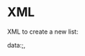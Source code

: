 XML
===

XML to create a new list:

<entry xmlns="http://www.w3.org/2005/Atom">
  <id>data:;,</id>
  <title />
  <author />
    <updated>2008-04-16</updated>
    <content type="application/vnd.ctct+xml">
    <ContactList xmlns="http://ws.constantcontact.com/ns/1.0/">
      <OptInDefault>false</OptInDefault>
            <Name>Newly Added List</Name>
            <SortOrder>99</SortOrder>
        </ContactList>
    </content>
</entry>
